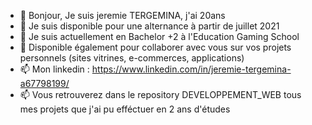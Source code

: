 - 👋 Bonjour, Je suis jeremie TERGEMINA, j'ai 20ans
- 👀 Je suis disponible pour une alternance à partir de juillet 2021
- 🌱 Je suis actuellement en Bachelor +2 à l'Education Gaming School
- 💞️ Disponible également pour collaborer avec vous sur vos projets personnels (sites vitrines, e-commerces, applications)
- 📫 Mon linkedin : https://www.linkedin.com/in/jeremie-tergemina-a67798199/
- 📫 Vous retrouverez dans le repository DEVELOPPEMENT_WEB tous mes projets que j'ai pu efféctuer en 2 ans d'études

<!---
PS : Je suis passionné par le backend et plus précisément par le Php et tous ses frameworks, mais aussi passionné par le Javascript 💞️ ! 
--->
